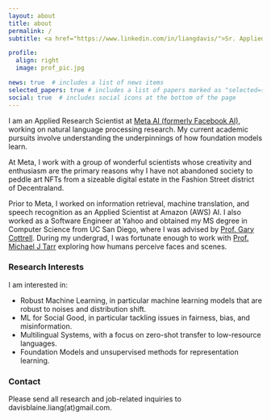 ```yaml
---
layout: about
title: about
permalink: /
subtitle: <a href="https://www.linkedin.com/in/liangdavis/">Sr. Applied Research Scientist at Meta AI</a>

profile:
  align: right
  image: prof_pic.jpg

news: true  # includes a list of news items
selected_papers: true # includes a list of papers marked as "selected={true}"
social: true  # includes social icons at the bottom of the page
---
```


I am an Applied Research Scientist at [Meta AI (formerly Facebook AI)](https://ai.facebook.com/), working on natural language processing research. My current academic pursuits involve understanding the underpinnings of how foundation models learn. 

At Meta, I work with a group of wonderful scientists whose creativity and enthusiasm are the primary reasons why I have not abandoned society to peddle art NFTs from a sizeable digital estate in the Fashion Street district of Decentraland.

Prior to Meta, I worked on information retrieval, machine translation, and speech recognition as an Applied Scientist at Amazon (AWS) AI. I also worked as a Software Engineer at Yahoo and obtained my MS degree in Computer Science from UC San Diego, where I was advised by [Prof. Gary Cottrell](https://cseweb.ucsd.edu/~gary/). During my undergrad, I was fortunate enough to work with [Prof. Michael J Tarr](https://www.cmu.edu/dietrich/psychology/people/core-training-faculty/tarr-michael.html) exploring how humans perceive faces and scenes.

### Research Interests
I am interested in:
* Robust Machine Learning, in particular machine learning models that are robust to noises and distribution shift.
* ML for Social Good, in particular tackling issues in fairness, bias, and misinformation.
* Multilingual Systems, with a focus on zero-shot transfer to low-resource languages.
* Foundation Models and unsupervised methods for representation learning.

### Contact
Please send all research and job-related inquiries to davisblaine.liang(at)gmail.com. 

